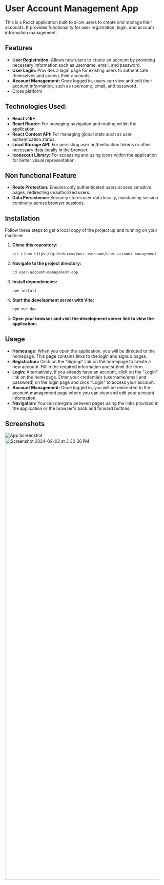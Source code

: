 # User Account Management App

This is a React application built to allow users to create and manage their accounts. It provides functionality for user registration, login, and account information management.

## Features

- **User Registration**: Allows new users to create an account by providing necessary information such as username, email, and password.
- **User Login:** Provides a login page for existing users to authenticate themselves and access their accounts.
- **Account Management:** Once logged in, users can view and edit their account information, such as username, email, and password.
- Cross platform

## Technologies Used:

- **React v16+**
- **React Router:** For managing navigation and routing within the application.
- **React Context API:** For managing global state such as user authentication status.
- **Local Storage API:** For persisting user authentication tokens or other necessary data locally in the browser.
- **Iconscout Library:** For accessing and using icons within the application for better visual representation.

## Non functional Feature

- **Route Protection:** Ensures only authenticated users access sensitive pages, redirecting unauthorized users.
- **Data Persistence:** Securely stores user data locally, maintaining session continuity across browser sessions.

## Installation

Follow these steps to get a local copy of the project up and running on your machine:

1. **Clone this repository:**

   ```bash
   git clone https://github.com/your-username/user-account-management-app.git
   ```

2. **Navigate to the project directory:**

   ```bash
   cd user-account-management-app
   ```

3. **Install dependencies:**

   ```bash
   npm install
   ```

4. **Start the development server with Vite:**

   ```bash
   npm run dev
   ```

5. **Open your browser and visit the development server link to view the application.**

## Usage

- **Homepage:** When you open the application, you will be directed to the homepage. This page contains links to the login and signup pages.
- **Registration:** Click on the "Signup" link on the homepage to create a new account. Fill in the required information and submit the form.
- **Login:** Alternatively, if you already have an account, click on the "Login" link on the homepage. Enter your credentials (username/email and password) on the login page and click "Login" to access your account.
- **Account Management:** Once logged in, you will be redirected to the account management page where you can view and edit your account information.
- **Navigation:** You can navigate between pages using the links provided in the application or the browser's back and forward buttons.

## Screenshots

![App Screenshot]("https://github.com/ParthTiwa-ri/manage-user/assets/152166714/b2b2a4b5-fd9c-4d4e-ae14-325ce8b541ad")
<img width="1440" alt="Screenshot 2024-02-02 at 3 30 36 PM" src="https://github.com/ParthTiwa-ri/manage-user/assets/152166714/b2b2a4b5-fd9c-4d4e-ae14-325ce8b541ad">
